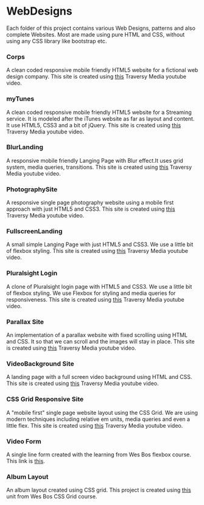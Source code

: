 # WebDesigns
Each folder of this project contains various Web Designs, patterns and also complete Websites. Most are made using pure HTML and CSS, without using any CSS library like bootstrap etc.

### Corps
A clean coded responsive mobile friendly HTML5 website for a fictional web design company. This site is created using [this](https://www.youtube.com/watch?v=Wm6CUkswsNw&list=PLillGF-RfqbZTASqIqdvm1R5mLrQq79CU&index=3) Traversy Media youtube video.

### myTunes
A clean coded responsive mobile friendly HTML5 website for a Streaming service. It is modeled after the iTunes website as far as layout and content. It  use HTML5, CSS3 and a bit of jQuery. This site is created using [this](https://www.youtube.com/watch?v=GJXXf3_dcng&t=177s) Traversy Media youtube video.

### BlurLanding
A responsive mobile friendly Langing Page with Blur effect.It uses grid system, media queries, transitions. This site is created using [this](https://www.youtube.com/watch?v=HZv8YHYUHTU&index=5&list=PLillGF-RfqbZTASqIqdvm1R5mLrQq79CU) Traversy Media youtube video.

### PhotographySite
A responsive single page photography website using a mobile first approach with just HTML5 and CSS3. This site is created using [this](https://www.youtube.com/watch?v=XsEnj-1hG2o&index=6&list=PLillGF-RfqbZTASqIqdvm1R5mLrQq79CU) Traversy Media youtube video.

### FullscreenLanding
A small simple Langing Page with just HTML5 and CSS3. We  use a little bit of flexbox styling. This site is created using [this](https://www.youtube.com/watch?v=hVdTQWASliE&list=PLillGF-RfqbZTASqIqdvm1R5mLrQq79CU&index=9) Traversy Media youtube video.

### Pluralsight Login
A clone of Pluralsight login page with HTML5 and CSS3. We  use a little bit of flexbox styling. We use Flexbox for styling and media queries for responsiveness. This site is created using [this](https://www.youtube.com/watch?v=wIx1O5Y5EB4&index=10&list=PLillGF-RfqbZTASqIqdvm1R5mLrQq79CU) Traversy Media youtube video.

### Parallax Site
An implementation of a parallax website with fixed scrolling using HTML and CSS. It so that we can scroll and the images will stay in place. This site is created using [this](https://www.youtube.com/watch?v=JttTcnidSdQ&index=11&list=PLillGF-RfqbZTASqIqdvm1R5mLrQq79CU) Traversy Media youtube video.

### VideoBackground Site
A landing page with a full screen video background using HTML and CSS. This site is created using [this](https://www.youtube.com/watch?v=Xy3GlrddZFI&list=PLillGF-RfqbZTASqIqdvm1R5mLrQq79CU&index=33) Traversy Media youtube video.

### CSS Grid Responsive Site
A "mobile first" single page website layout using the CSS Grid. We are using modern techniques including relative em units, media queries and even a little flex. This site is created using [this](https://www.youtube.com/watch?v=M3qBpPw77qo&index=35&list=PLillGF-RfqbZTASqIqdvm1R5mLrQq79CU) Traversy Media youtube video.

### Video Form
A single line form created with the learning from Wes Bos flexbox course. This link is [this](https://courses.wesbos.com/account/access/5ae5513242c2397eec320e27/view/195971710).

### Album Layout
An album layout created using CSS grid. This project is created using [this](https://courses.wesbos.com/account/access/5ae5513242c2397eec320e27/view/195971710) unit from Wes Bos CSS Grid course.
